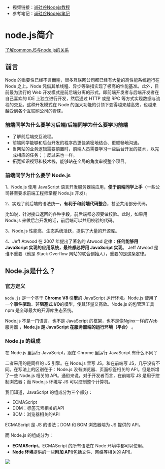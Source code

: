 - 视频链接：[尚硅谷Nodejs教程](https://www.bilibili.com/video/BV1gM411W7ex?p=1&vd_source=c8b9ba4c470a783033f0287d1c7b102b)
- 参考笔记：[尚硅谷Nodejs笔记](https://gitee.com/river-ice/notes/tree/master/%E5%89%8D%E7%AB%AF/nodejs/%E5%A4%A7%E4%BD%AC)  

# node.js简介
[了解commonJS与node.js的关系](https://juejin.cn/post/7224393585247911992)


## 前言

Node 的重要性已经不言而喻，很多互联网公司都已经有大量的高性能系统运行在 Node 之上。Node 凭借其单线程、异步等举措实现了极高的性能基准。此外，目前最为流行的 Web 开发模式是前后端分离的形式，即前端开发者与后端开发者在自己喜欢的 IDE 上独立进行开发，然后通过 HTTP 或是 RPC 等方式实现数据与流程的交互。这种开发模式在 Node 的强大功能的引领下变得越来越高效，也越来越受到各个互联网公司的青睐。

### 前端同学为什么要学习后端/后端同学为什么要学习前端

*   了解前后端交互流程。
*   前端同学能够和后台开发的程序员更佳紧密地结合、更顺畅地沟通。
*   当网站的业务逻辑需要前置时，前端人员需要学习一些后台开发的技术，以完成相应的任务；；反过来也一样。
*   拓宽知识视野和技术栈，能够站在全局的角度审视整个项目。

### 前端同学为什么要学 Node.js

1、Node.js 使用 JavaScript 语言开发服务器端应用，**便于前端同学上手**（一些公司甚至要求前端工程师掌握 Node.js 开发）。

2、实现了前后端的语法统一，**有利于和前端代码整合**，甚至共用部分代码。

比如说，针对接口返回的各种字段，前后端都必须要做校验。此时，如果用 Node.js 来做后台开发的话，前后端可以共用校验的代码。

3、Node.js 性能高、生态系统活跃，提供了大量的开源库。

4、Jeff Atwood 在 2007 年提出了著名的 Atwood 定律：**任何能够用 JavaScript 实现的应用系统，最终都必将用 JavaScript 实现**。 Jeff Atwood 是谁不重要（他是 Stack Overflow 网站的联合创始人），重要的是这条定律。

## Node.js是什么？

### 官方定义

`Node.js` 是一个基于 **Chrome V8 引擎**的 JavaScript 运行环境。Node.js 使用了一个**事件驱动**、**非阻塞式 I/O**的模型，使其轻量又高效。Node.js 的包管理工具 npm 是全球最大的开源库生态系统。

Node.js 不是一门语言，也不是 JavaScript 的框架，也不是像Nginx一样的Web服务器 ，**Node.js 是 JavaScript 在服务器端的运行环境（平台）** 。

### Node.js 的组成

在 Node.js 里运行 JavaScript，跟在 Chrome 里运行 JavaScript 有什么不同？

二者采用的是同样的 JS 引擎。在 Node.js 里写 JS，和在前端写 JS，几乎没有不同。在写法上的区别在于：Node.js 没有浏览器、页面标签相关的 API，但是新增了一些 Node.js 相关的 API。通俗来说，对于开发者而言，在前端写 JS 是用于控制浏览器；而 Node.js 环境写 JS 可以控制整个计算机。

我们知道，JavaScript 的组成分为三个部分：

*   ECMAScript
*   DOM：标签元素相关的API
*   BOM：浏览器相关的API

ECMAScript 是 JS 的语法；DOM 和 BOM 浏览器端为 JS 提供的 API。

而 Node.js 的组成分为：

*   **ECMAScript**。ECMAScript 的所有语法在 Node 环境中都可以使用。
*   **Node 环境**提供的一些**附加 API**(包括文件、网络等相关的 API)。

![](https://cdn.jsdelivr.net/gh/pupu22/image/image/20230611214556.png)

